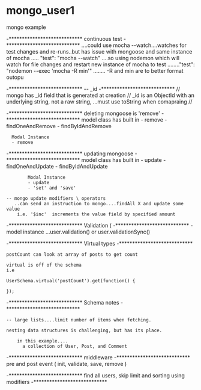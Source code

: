 # mongo_user1
mongo example

-****************************
    continuous test
-****************************
    ....could use mocha --watch....watches for test changes and re-runs..but has issue with mongoose and same instance of mocha
    .....  "test": "mocha --watch"
    ....so using nodemon which will watch for file changes and restart new instance of mocha to test
    ........"test": "nodemon --exec 'mocha -R min'"
    ........  -R and min are to better format outopu

-****************************
-- _id
-****************************
    // mongo has _id field that is generated at creation
    //  _id is an ObjectId  with an underlying string, not a raw string, ...must use toString when comapraing
    //

-****************************
  deleting mongoose is 'remove'
-****************************
      model class has built in
      - remove
      - findOneAndRemove
      - findByIdAndRemove

      Modal Instance
      - remove

  -****************************
    updating mongoose
  -****************************
            model class has built in
            - update
            - findOneAndUpdate
            - findByIdAndUpdate

            Modal Instance
            - update
            - 'set' and 'save'

    -- mongo update modifiers \ operators
       ..can send an instruction to mongo....findAll X and update some value
        i.e. '$inc'  increments the value field by specified amount

  -****************************
    Validation (
  -****************************
    - model instance ...user.validation() or user.validationSync()


  -****************************
    Virtual types
  -****************************

    postCount can look at array of posts to get count

    virtual is off of the schema
    i.e

    UserSchema.virtual('postCount').get(function() {

    });

-****************************
Schema notes
-****************************

    -- large lists....limit number of items when fetching.

    nesting data structures is challenging, but has its place.

        in this example....
          a collection of User, Post, and Comment


-****************************
  middleware
-****************************
  pre and post event ( init, validate, save, remove )

-****************************
  find all users, skip limit and sorting using modifiers
-****************************

